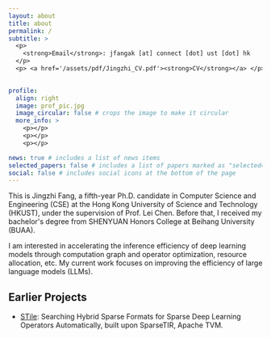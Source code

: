 ```yaml
---
layout: about
title: about
permalink: /
subtitle: > 
  <p>
    <strong>Email</strong>: jfangak [at] connect [dot] ust [dot] hk
  </p>
  <p> <a href='/assets/pdf/Jingzhi_CV.pdf'><strong>CV</strong></a> </p>
  

profile:
  align: right
  image: prof_pic.jpg
  image_circular: false # crops the image to make it circular
  more_info: >
    <p></p>
    <p></p>
    <p></p>

news: true # includes a list of news items
selected_papers: false # includes a list of papers marked as "selected={true}"
social: false # includes social icons at the bottom of the page
---
```



This is Jingzhi Fang, a fifth-year Ph.D. candidate in Computer Science and Engineering (CSE) at the Hong Kong University of Science and Technology (HKUST), under the supervision of Prof. Lei Chen.
Before that, I received my bachelor's degree from SHENYUAN Honors College at Beihang University (BUAA). 

I am interested in accelerating the inference efficiency of deep learning models through computation graph and operator optimization, resource allocation, etc. 
My current work focuses on improving the efficiency of large language models (LLMs).

<h2>Earlier Projects</h2>
<ul>
<li><a href="https://github.com/STile-project/STile">STile</a>: Searching Hybrid Sparse Formats for Sparse Deep Learning Operators Automatically, built upon SparseTIR, Apache TVM.</li>
</ul>



[^_^]: # (Tell the world about yourself. Link to your favorite [subreddit](http://reddit.com). You can put a picture in, too. The code is already in, just name your picture `prof_pic.jpg` and put it in the `img/` folder.)

[^_^]: # (Put your address / P.O. box / other info right below your picture. You can also disable any of these elements by editing `profile` property of the YAML header of your `_pages/about.md`. Edit `_bibliography/papers.bib` and Jekyll will render your [publications page](/al-folio/publications/) automatically.)

[^_^]: # (Link to your social media connections, too. This theme is set up to use [Font Awesome icons](https://fontawesome.com/) and [Academicons](https://jpswalsh.github.io/academicons/), like the ones below. Add your Facebook, Twitter, LinkedIn, Google Scholar, or just disable all of them.)
